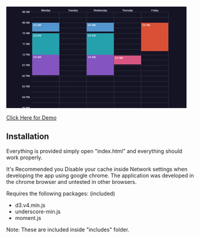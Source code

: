 
![demo gif1](sample.gif)

[Click Here for Demo](https://jevan1000.github.io/Course-Scheduler/)

## Installation
Everything is provided simply open "index.html" and everything should
work properly.

It's Recommended you Disable your cache inside Network settings when developing
the app using google chrome. The application was developed in the chrome browser 
and untested in other browsers.

Requires the following packages: (included)
- d3.v4.min.js
- underscore-min.js
- moment.js

Note: These are included inside "includes" folder. 
